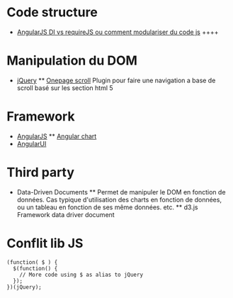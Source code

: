 Code structure
==============
* [AngularJS DI vs requireJS ou comment modulariser du code js](http://solutionoptimist.com/2013/09/30/requirejs-angularjs-dependency-injection/) ++++

Manipulation du DOM
===================
* [jQuery](https://jquery.org/)
    ** [Onepage scroll](http://www.thepetedesign.com/demos/onepage_scroll_demo.html) Plugin pour faire une navigation a base de scroll basé sur les section html 5

Framework
=========
* [AngularJS](http://angularjs.org/)
   ** [Angular chart](http://chinmaymk.github.io/angular-charts/)
* [AngularUI](http://angular-ui.github.io/)

Third party
===========
* Data-Driven Documents
    ** Permet de manipuler le DOM en fonction de données. Cas typique d'utilisation des charts en fonction de données, ou un tableau en fonction de ses même données. etc.
    ** d3.js [](http://d3js.org/) Framework data driver document

Conflit lib JS
==============

    (function( $ ) {
      $(function() {
        // More code using $ as alias to jQuery
      });
    })(jQuery);
